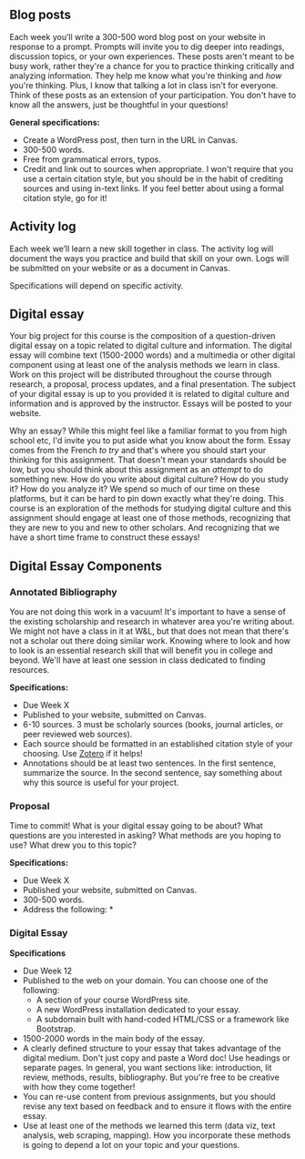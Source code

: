 
## Blog posts

Each week you’ll write a 300-500 word blog post on your website in response to a prompt. Prompts will invite you to dig deeper into readings, discussion topics, or your own experiences. These posts aren't meant to be busy work, rather they're a chance for you to practice thinking critically and analyzing information. They help me know what you're thinking and *how* you're thinking. Plus, I know that talking a lot in class isn't for everyone. Think of these posts as an extension of your participation. You don't have to know all the answers, just be thoughtful in your questions! 

**General specifications:**

* Create a WordPress post, then turn in the URL in Canvas. 
* 300-500 words.
* Free from grammatical errors, typos. 
* Credit and link out to sources when appropriate. I won't require that you use a certain citation style, but you should be in the habit of crediting sources and using in-text links. If you feel better about using a formal citation style, go for it! 

## Activity log 

Each week we’ll learn a new skill together in class. The activity log will document the ways you practice and build that skill on your own. Logs will be submitted on your website or as a document in Canvas. 

Specifications will depend on specific activity. 

## Digital essay 

Your big project for this course is the composition of a question-driven digital essay on a topic related to digital culture and information. The digital essay will combine text (1500-2000 words) and a multimedia or other digital component using at least one of the analysis methods we learn in class. Work on this project will be distributed throughout the course through research, a proposal, process updates, and a final presentation. The subject of your digital essay is up to you provided it is related to digital culture and information and is approved by the instructor. Essays will be posted to your website. 

Why an essay? While this might feel like a familiar format to you from high school etc, I'd invite you to put aside what you know about the form. Essay comes from the French *to try* and that's where you should start your thinking for this assignment. That doesn't mean your standards should be low, but you should think about this assignment as an *attempt* to do something new. How do you write about digital culture? How do you study it? How do you analyze it? We spend so much of our time on these platforms, but it can be hard to pin down exactly what they're doing. This course is an exploration of the methods for studying digital culture and this assignment should engage at least one of those methods, recognizing that they are new to you and new to other scholars. And recognizing that we have a short time frame to construct these essays!  


## Digital Essay Components 

### Annotated Bibliography

You are not doing this work in a vacuum! It's important to have a sense of the existing scholarship and research in whatever area you're writing about. We might not have a class in it at W&L, but that does not mean that there's not a scholar out there doing similar work. Knowing where to look and how to look is an essential research skill that will benefit you in college and beyond. We'll have at least one session in class dedicated to finding resources. 

**Specifications:**

* Due Week X
* Published to your website, submitted on Canvas. 
* 6-10 sources. 3 must be scholarly sources (books, journal articles, or peer reviewed web sources). 
* Each source should be formatted in an established citation style of your choosing. Use [Zotero](http://library.wlu.edu/zotero) if it helps! 
* Annotations should be at least two sentences. In the first sentence, summarize the source. In the second sentence, say something about why this source is useful for your project. 

### Proposal

Time to commit! What is your digital essay going to be about? What questions are you interested in asking? What methods are you hoping to use? What drew you to this topic? 

**Specifications:**

* Due Week X
* Published your website, submitted on Canvas.
* 300-500 words. 
* Address the following: 
	* 

### Digital Essay 

**Specifications**

* Due Week 12
* Published to the web on your domain. You can choose one of the following:
	* A section of your course WordPress site.
	* A new WordPress installation dedicated to your essay.
	* A subdomain built with hand-coded HTML/CSS or a framework like Bootstrap.
* 1500-2000 words in the main body of the essay. 
* A clearly defined structure to your essay that takes advantage of the digital medium. Don't just copy and paste a Word doc! Use headings or separate pages. In general, you want sections like: introduction, lit review, methods, results, bibliography. But you're free to be creative with how they come together! 
* You can re-use content from previous assignments, but you should revise any text based on feedback and to ensure it flows with the entire essay.  
* Use at least one of the methods we learned this term (data viz, text analysis, web scraping, mapping). How you incorporate these methods is going to depend a lot on your topic and your questions. 





